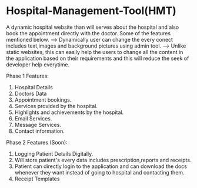 # Hospital-Management-Tool(HMT)
A dynamic hospital website than will serves about the hospital and also book the appointment directly with the doctor.
Some of the features mentioned below.
--> Dynamically user can change the every conect includes text,images and background pictures using admin tool.
--> Unlike static websites, this can easily help the users to change all the content in the application based on their requirements
    and this will reduce the seek of developer help everytime.

Phase 1 Features:
1. Hospital Details
2. Doctors Data
3. Appointment bookings.
4. Services provided by the hospital.
5. Highlights and achievements by the hospital.
6. Email Services.
7. Message Services.
8. Contact information.

Phase 2 Features (Soon):
1. Logging Patient Details Digitally.
2. Will store patient's every data includes prescription,reports and receipts.
3. Patient can directly login to the application and can download the docs whenever they want instead of going to hospital and contacting them.
4. Receipt Templates 
